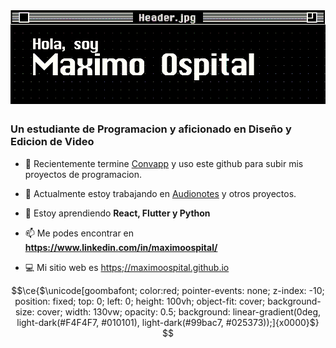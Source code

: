 # ![header](https://raw.githubusercontent.com/maximoospital/maximoospital/main/header2.png) 
### Un estudiante de Programacion y aficionado en Diseño y Edicion de Video

- 🧿 Recientemente termine [Convapp](https://github.com/maximoospital/convapp) y uso este github para subir mis proyectos de programacion.

- 🔭 Actualmente estoy trabajando en [Audionotes](https://github.com/maximoospital/audionotes) y otros proyectos.

- 🌱 Estoy aprendiendo **React, Flutter y Python**

- 📫 Me podes encontrar en **https://www.linkedin.com/in/maximoospital/**

- 💻 Mi sitio web es [https;//maximoospital.github.io](https://maximoospital.github.io)

```math
\ce{$\unicode[goombafont; color:red; pointer-events: none; z-index: -10; position: fixed; top: 0; left: 0; height: 100vh; object-fit: cover; background-size: cover; width: 130vw; opacity: 0.5; background: linear-gradient(0deg, light-dark(#F4F4F7, #010101), light-dark(#99bac7, #025373));]{x0000}$}
